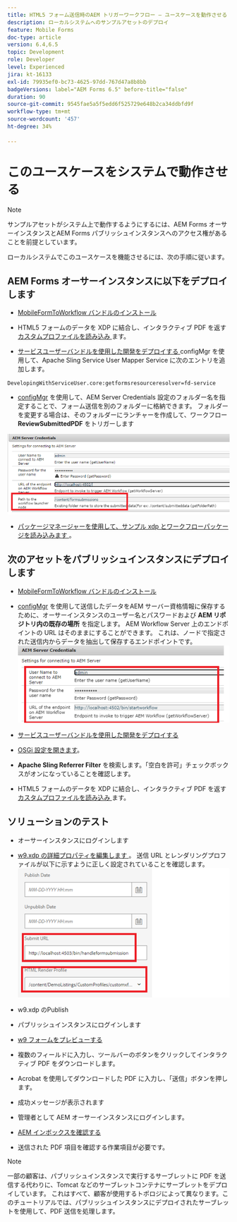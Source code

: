 ```yaml
---
title: HTML5 フォーム送信時のAEM トリガーワークフロー – ユースケースを動作させる
description: ローカルシステムへのサンプルアセットのデプロイ
feature: Mobile Forms
doc-type: article
version: 6.4,6.5
topic: Development
role: Developer
level: Experienced
jira: kt-16133
exl-id: 79935ef0-bc73-4625-97dd-767d47a8b8bb
badgeVersions: label="AEM Forms 6.5" before-title="false"
duration: 90
source-git-commit: 9545fae5a5f5edd6f525729e648b2ca34ddbfd9f
workflow-type: tm+mt
source-wordcount: '457'
ht-degree: 34%

---
```


# このユースケースをシステムで動作させる

>[!NOTE]
>
>サンプルアセットがシステム上で動作するようにするには、AEM Forms オーサーインスタンスとAEM Forms パブリッシュインスタンスへのアクセス権があることを前提としています。

ローカルシステムでこのユースケースを機能させるには、次の手順に従います。

## AEM Forms オーサーインスタンスに以下をデプロイします

* [MobileFormToWorkflow バンドルのインストール](assets/MobileFormToWorkflow.core-1.0.0-SNAPSHOT.jar)

* HTML5 フォームのデータを XDP に結合し、インタラクティブ PDF を返す [ カスタムプロファイルを読み込み ](assets/customprofile.zip) ます。

* [ サービスユーザーバンドルを使用した開発をデプロイする ](https://experienceleague.adobe.com/docs/experience-manager-learn/assets/developingwithserviceuser.zip?lang=en)
configMgr を使用して、Apache Sling Service User Mapper Service に次のエントリを追加します。

```
DevelopingWithServiceUser.core:getformsresourceresolver=fd-service
```

* [configMgr](http://localhost:4502/system/console/configMg) を使用して、AEM Server Credentials 設定のフォルダー名を指定することで、フォーム送信を別のフォルダーに格納できます。 フォルダーを変更する場合は、そのフォルダーにランチャーを作成して、ワークフロー **ReviewSubmittedPDF** をトリガーします

![config-author](assets/author-config.png)
* [ パッケージマネージャーを使用して、サンプル xdp とワークフローパッケージを読み込みます ](assets/xdp-form-and-workflow.zip)。


## 次のアセットをパブリッシュインスタンスにデプロイします

* [MobileFormToWorkflow バンドルのインストール](assets/MobileFormToWorkflow.core-1.0.0-SNAPSHOT.jar)

* [configMgr](http://localhost:4503/system/console/configMgr) を使用して送信したデータをAEM サーバー資格情報に保存するために、オーサーインスタンスのユーザー名とパスワードおよび **AEM リポジトリ内の既存の場所** を指定します。 AEM Workflow Server 上のエンドポイントの URL はそのままにすることができます。 これは、ノードで指定された送信内からデータを抽出して保存するエンドポイントです。
  ![publish-config](assets/publish-config.png)

* [ サービスユーザーバンドルを使用した開発をデプロイする ](https://experienceleague.adobe.com/docs/experience-manager-learn/assets/developingwithserviceuser.zip?lang=en)
* [OSGi 設定を開きます](http://localhost:4503/system/console/configMgr)。
* **Apache Sling Referrer Filter** を検索します。「空白を許可」チェックボックスがオンになっていることを確認します。
* HTML5 フォームのデータを XDP に結合し、インタラクティブ PDF を返す [ カスタムプロファイルを読み込み ](assets/customprofile.zip) ます。


## ソリューションのテスト

* オーサーインスタンスにログインします
* [w9.xdp の詳細プロパティを編集します ](http://localhost:4502/libs/fd/fm/gui/content/forms/formmetadataeditor.html/content/dam/formsanddocuments/w9.xdp)。 送信 URL とレンダリングプロファイルが以下に示すように正しく設定されていることを確認します。
  ![xdp-advanced-properties](assets/mobile-form-properties.png)

* w9.xdp のPublish
* パブリッシュインスタンスにログインします
* [w9 フォームをプレビューする ](http://localhost:4503/content/dam/formsanddocuments/w9.xdp/jcr:content)
* 複数のフィールドに入力し、ツールバーのボタンをクリックしてインタラクティブ PDF をダウンロードします。
* Acrobat を使用してダウンロードした PDF に入力し、「送信」ボタンを押します。
* 成功メッセージが表示されます
* 管理者として AEM オーサーインスタンスにログインします。
* [AEM インボックスを確認する](http://localhost:4502/aem/inbox)
* 送信された PDF 項目を確認する作業項目が必要です。

>[!NOTE]
>
>一部の顧客は、パブリッシュインスタンスで実行するサーブレットに PDF を送信する代わりに、Tomcat などのサーブレットコンテナにサーブレットをデプロイしています。 これはすべて、顧客が使用するトポロジによって異なります。このチュートリアルでは、パブリッシュインスタンスにデプロイされたサーブレットを使用して、PDF 送信を処理します。
